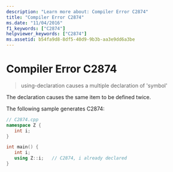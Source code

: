 ```yaml
---
description: "Learn more about: Compiler Error C2874"
title: "Compiler Error C2874"
ms.date: "11/04/2016"
f1_keywords: ["C2874"]
helpviewer_keywords: ["C2874"]
ms.assetid: b54fa9d8-8df5-40d9-9b3b-aa3e9dd6a3be
---
```

# Compiler Error C2874

> using-declaration causes a multiple declaration of 'symbol'

The declaration causes the same item to be defined twice.

The following sample generates C2874:

```cpp
// C2874.cpp
namespace Z {
   int i;
}

int main() {
   int i;
   using Z::i;   // C2874, i already declared
}
```
